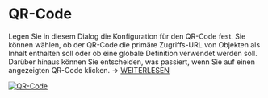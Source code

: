 # QR-Code

Legen Sie in diesem Dialog die Konfiguration für den QR-Code fest. Sie können wählen, ob der QR-Code die primäre Zugriffs-URL von Objekten als Inhalt enthalten soll oder ob eine globale Definition verwendet werden soll. Darüber hinaus können Sie entscheiden, was passiert, wenn Sie auf einen angezeigten QR-Code klicken. → [WEITERLESEN](../../../i-doit-add-ons/i-doit-qr-code-printer.md)

[![QR-Code](../../../assets/images/de/administration/verwaltung/vordefinierte-inhalte/qr-code/1-qc.png)](../../../assets/images/de/administration/verwaltung/vordefinierte-inhalte/qr-code/1-qc.png)
